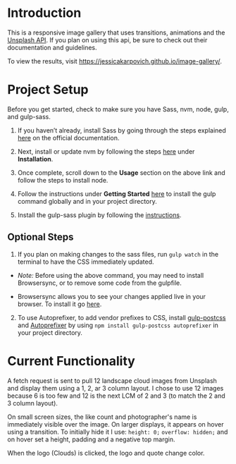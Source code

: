# Introduction

This is a responsive image gallery that uses transitions, animations and the [Unsplash API](https://unsplash.com/developers). If you plan on using this api, be sure to check out their documentation and guidelines.

To view the results, visit <https://jessicakarpovich.github.io/image-gallery/>.

# Project Setup

Before you get started, check to make sure you have Sass, nvm, node, gulp, and gulp-sass. 

1. If you haven’t already, install Sass by going through the steps explained [here](http://sass-lang.com/install) on the official documentation.

2. Next, install or update nvm by following the steps [here](https://github.com/creationix/nvm) under **Installation**.

3. Once complete, scroll down to the **Usage** section on the above link and follow the steps to install node.

4. Follow the instructions under **Getting Started** [here](https://github.com/gulpjs/gulp/blob/master/docs/getting-started.md) to install the gulp command globally and in your project directory.

5. Install the gulp-sass plugin by following the [instructions](https://www.npmjs.com/package/gulp-sass/).


## Optional Steps ##
1. If you plan on making changes to the sass files, run `gulp watch` in the terminal to have the CSS immediately updated. 

- *Note:* Before using the above command, you may need to install Browsersync, or to remove some code from the gulpfile. 

- Browsersync allows you to see your changes applied live in your browser. To install it go [here](https://browsersync.io/#install).

2. To use Autoprefixer, to add vendor prefixes to CSS, install [gulp-postcss](https://github.com/postcss/gulp-postcss) and [Autoprefixer](https://github.com/postcss/autoprefixer) by using `npm install gulp-postcss autoprefixer` in your project directory.

# Current Functionality #
A fetch request is sent to pull 12 landscape cloud images from Unsplash and display them using a 1, 2, ar 3 column layout. I chose to use 12 images because 6 is too few and 12 is the next LCM of 2 and 3 (to match the 2 and 3 column layout). 

On small screen sizes, the like count and photographer's name is immediately visible over the image. On larger displays, it appears on hover using a transition. To initially hide it I use:
`height: 0;`
`overflow: hidden;`
and on hover set a height, padding and a negative top margin.

When the logo (Clouds) is clicked, the logo and quote change color.